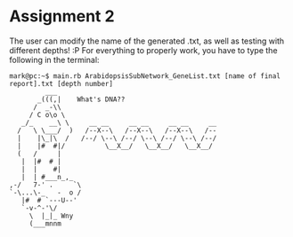 # Assignment 2
The user can modify the name of the generated .txt, as well as testing with different depths! :P
For everything to properly work, you have to type the following in the terminal:

```console
mark@pc:~$ main.rb ArabidopsisSubNetwork_GeneList.txt [name of final report].txt [depth number]
         ___                       
       _(((,|    What's DNA??
      /  _-\\ 
     / C o\o \ 
   _/_    __\ \     __ __     __ __     __ __     __
  /   \ \___/  )   /--X--\   /--X--\   /--X--\   /--
  |    |\_|\  /   /--/ \--\ /--/ \--\ /--/ \--\ /--/
  |    |#  #|/          \__X__/   \__X__/   \__X__/ 
  (   /     | 
   |  |#  # | 
   |  |    #| 
   |  | #___n_,_ 
,-/   7-' .     `\ 
`-\...\-_   -  o / 
   |#  # `---U--' 
   `-v-^-'\/ 
     \  |_|_ Wny 
     (___mnnm
```

